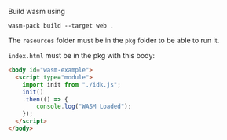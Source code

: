 Build wasm using
```shell
wasm-pack build --target web .
```

The `resources` folder must be in the `pkg` folder to be able to run it.

`index.html` must be in the pkg with this body:
```html
<body id="wasm-example">
  <script type="module">
    import init from "./idk.js";
    init()
    .then(() => {
        console.log("WASM Loaded");
    });
  </script>
</body>
```